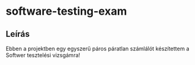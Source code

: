# software-testing-exam
## Leírás 
Ebben a projektben egy egyszerű páros páratlan számlálót készítettem a Softwer tesztelési vizsgámra! 
